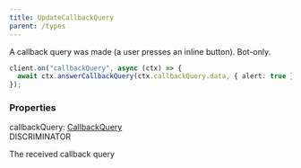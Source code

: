 ```yaml
---
title: UpdateCallbackQuery
parent: /types
---
```


A callback query was made (a user presses an inline button). Bot-only.

```ts
client.on("callbackQuery", async (ctx) => {
  await ctx.answerCallbackQuery(ctx.callbackQuery.data, { alert: true });
});
```

### Properties

<div class="flex flex-col gap-3"><div><div class="flex gap-2"><div class="font-mono p" id="p_callbackQuery" data-anchor><span class="font-bold">callbackQuery</span><span class="opacity-50">:</span> <a href="/types/callbackquery"  >CallbackQuery</a></div><div class="flex items-center"><div class="bg-dbt px-1.5 rounded-md select-none text-fgt text-[10px]">DISCRIMINATOR</div></div></div><div class="pl-3"><div class="no-margin">

The received callback query

</div></div></div></div>

